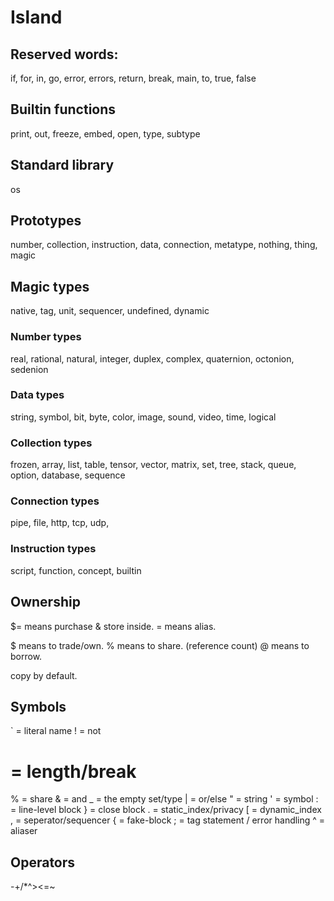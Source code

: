 # Island

## Reserved words:
if, for, in, go, error, errors, return, break, main, to, true, false

## Builtin functions
print, out, freeze, embed, open, type, subtype

## Standard library
os

## Prototypes
number, collection, instruction, data, connection, metatype, nothing, thing, magic

## Magic types
native, tag, unit, sequencer, undefined, dynamic

### Number types
real, rational, natural, integer, duplex, complex, quaternion, octonion, sedenion

### Data types
string, symbol, bit, byte, color, image, sound, video, time, logical

### Collection types
frozen, array, list, table, tensor, vector, matrix, set, tree, stack, queue, option, database, sequence

### Connection types
pipe, file, http, tcp, udp, 

### Instruction types
script, function, concept, builtin

## Ownership

$= means purchase & store inside.
= means alias.

$ means to trade/own.
% means to share. (reference count)
@ means to borrow.

copy by default.

## Symbols
` = literal name
! = not
 # = length/break
% = share
& = and
_ = the empty set/type
| = or/else
" = string
' = symbol
: = line-level block
} = close block
. = static_index/privacy
[ = dynamic_index
, = seperator/sequencer
{ = fake-block
; = tag statement / error handling
^ = aliaser

## Operators
-+/*\^><=~
